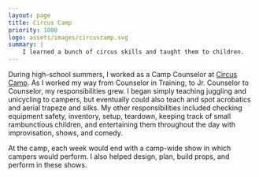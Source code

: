 ```yaml
---
layout: page
title: Circus Camp
priority: 1000
logo: assets/images/circuscamp.svg
summary: |
    I learned a bunch of circus skills and taught them to children.
---
```


During high-school summers, I worked as a Camp Counselor at [Circus
Camp](http://www.circuscamp.org/). As I worked my way from Counselor in
Training, to Jr. Counselor to Counselor, my responsibilities grew. I began
simply teaching juggling and unicycling to campers, but eventually could also
teach and spot acrobatics and aerial trapeze and silks. My other
responsibilities included checking equipment safety, inventory, setup, teardown,
keeping track of small rambunctious children, and entertaining them throughout
the day with improvisation, shows, and comedy.

At the camp, each week would end with a camp-wide show in which campers would
perform. I also helped design, plan, build props, and perform in these shows.
